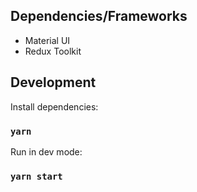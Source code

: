 ## Dependencies/Frameworks

* Material UI
* Redux Toolkit

## Development

Install dependencies:

### `yarn`

Run in dev mode:

### `yarn start`
